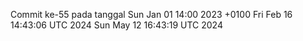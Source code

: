 Commit ke-55 pada tanggal Sun Jan 01 14:00 2023 +0100
Fri Feb 16 14:43:06 UTC 2024
Sun May 12 16:43:19 UTC 2024
